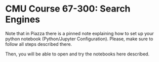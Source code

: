 # CMU Course 67-300: Search Engines

Note that in Piazza there is a pinned note explaining how to set up your python notebook (Python/Jupyter Configuration).
Please, make sure to follow all steps described there.

Then, you will be able to open and try the notebooks here described.


